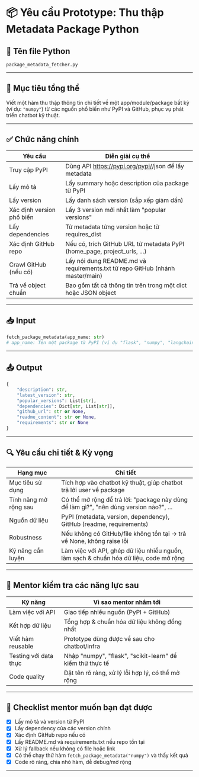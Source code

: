 # 📦 Yêu cầu Prototype: Thu thập Metadata Package Python

## 📂 Tên file Python
`package_metadata_fetcher.py`

---

## 🎯 Mục tiêu tổng thể
Viết một hàm thu thập thông tin chi tiết về một app/module/package bất kỳ (ví dụ: `"numpy"`) từ các nguồn phổ biến như PyPI và GitHub, phục vụ phát triển chatbot kỹ thuật.

---

## ✅ Chức năng chính

| Yêu cầu                | Diễn giải cụ thể                                                                 |
|------------------------|----------------------------------------------------------------------------------|
| Truy cập PyPI          | Dùng API https://pypi.org/pypi/<package>/json để lấy metadata                    |
| Lấy mô tả              | Lấy summary hoặc description của package từ PyPI                                 |
| Lấy version            | Lấy danh sách version (sắp xếp giảm dần)                                         |
| Xác định version phổ biến | Lấy 3 version mới nhất làm "popular versions"                                 |
| Lấy dependencies       | Từ metadata từng version hoặc từ requires_dist                                   |
| Xác định GitHub repo   | Nếu có, trích GitHub URL từ metadata PyPI (home_page, project_urls, ...)         |
| Crawl GitHub (nếu có)  | Lấy nội dung README.md và requirements.txt từ repo GitHub (nhánh master/main)    |
| Trả về object chuẩn    | Bao gồm tất cả thông tin trên trong một dict hoặc JSON object                    |

---

## 📥 Input

```python
fetch_package_metadata(app_name: str)
# app_name: Tên một package từ PyPI (ví dụ "flask", "numpy", "langchain", ...)
```

---

## 📤 Output

```python
{
    "description": str,
    "latest_version": str,
    "popular_versions": List[str],
    "dependencies": Dict[str, List[str]],
    "github_url": str or None,
    "readme_content": str or None,
    "requirements": str or None
}
```

---

## 🔍 Yêu cầu chi tiết & Kỳ vọng

| Hạng mục                | Chi tiết                                                                                 |
|-------------------------|-----------------------------------------------------------------------------------------|
| Mục tiêu sử dụng        | Tích hợp vào chatbot kỹ thuật, giúp chatbot trả lời user về package                     |
| Tính năng mở rộng sau   | Có thể mở rộng để trả lời: "package này dùng để làm gì?", "nên dùng version nào?", ...  |
| Nguồn dữ liệu           | PyPI (metadata, version, dependency), GitHub (readme, requirements)                     |
| Robustness              | Nếu không có GitHub/file không tồn tại → trả về None, không raise lỗi                   |
| Kỹ năng cần luyện        | Làm việc với API, ghép dữ liệu nhiều nguồn, làm sạch & chuẩn hóa dữ liệu, code mở rộng  |

---

## 🧠 Mentor kiểm tra các năng lực sau

| Kỹ năng                | Vì sao mentor nhắm tới                                      |
|------------------------|-------------------------------------------------------------|
| Làm việc với API       | Giao tiếp nhiều nguồn (PyPI + GitHub)                       |
| Kết hợp dữ liệu        | Tổng hợp & chuẩn hóa dữ liệu không đồng nhất                |
| Viết hàm reusable      | Prototype dùng được về sau cho chatbot/infra                |
| Testing với data thực  | Nhập "numpy", "flask", "scikit-learn" để kiểm thử thực tế   |
| Code quality           | Đặt tên rõ ràng, xử lý lỗi hợp lý, có thể mở rộng           |

---

## 📌 Checklist mentor muốn bạn đạt được

- [x] Lấy mô tả và version từ PyPI
- [x] Lấy dependency của các version chính
- [x] Xác định GitHub repo nếu có
- [x] Lấy README.md và requirements.txt nếu repo tồn tại
- [x] Xử lý fallback nếu không có file hoặc link
- [x] Có thể chạy thử hàm `fetch_package_metadata("numpy")` và thấy kết quả
- [x] Code rõ ràng, chia nhỏ hàm, dễ debug/mở rộng

--- 
